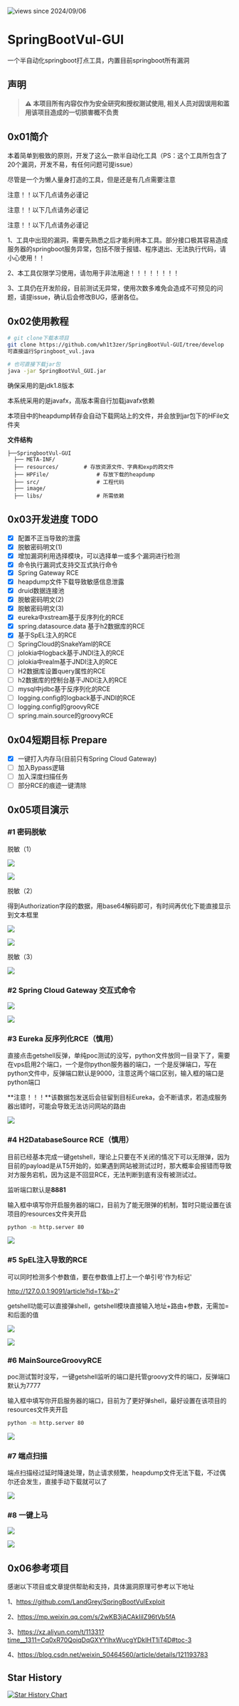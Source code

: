 ![views since 2024/09/06](https://visitor-badge-deno.deno.dev/wh1t3zer.SpringBootVul-GUI.svg)

# SpringBootVul-GUI

一个半自动化springboot打点工具，内置目前springboot所有漏洞

## 声明



> **⚠️ 本项目所有内容仅作为安全研究和授权测试使用, 相关人员对因误用和滥用该项目造成的一切损害概不负责**

## 0x01简介

本着简单到极致的原则，开发了这么一款半自动化工具（PS：这个工具所包含了20个漏洞，开发不易，有任何问题可提issue）

尽管是一个为懒人量身打造的工具，但是还是有几点需要注意



注意！！以下几点请务必谨记

注意！！以下几点请务必谨记

注意！！以下几点请务必谨记

1、工具中出现的漏洞，需要先熟悉之后才能利用本工具。部分接口极其容易造成服务器的springboot服务异常，包括不限于报错、程序退出、无法执行代码，请小心使用！！

2、本工具仅限学习使用，请勿用于非法用途！！！！！！！！

3、工具仍在开发阶段，目前测试无异常，使用次数多难免会造成不可预见的问题，请提issue，确认后会修改BUG，感谢各位。



## 0x02使用教程

```bash
# git clone下载本项目
git clone https://github.com/wh1t3zer/SpringBootVul-GUI/tree/develop
可直接运行Springboot_vul.java

# 也可直接下载jar包
java -jar SpringBootVul_GUI.jar
```

确保采用的是jdk1.8版本

本系统采用的是javafx，高版本需自行加载javafx依赖

本项目中的heapdump转存会自动下载网站上的文件，并会放到jar包下的HFile文件夹



**文件结构**

```
├──SpringbootVul-GUI
  ├── META-INF/
  ├── resources/		# 存放资源文件、字典和exp的跨文件
  ├── HPFile/				# 存放下载的heapdump
  ├── src/					# 工程代码
  ├── image/				
  ├── libs/					# 所需依赖
```

## 0x03开发进度 TODO

* [x] 配置不正当导致的泄露
* [x] 脱敏密码明文(1)
* [x] 增加漏洞利用选择模块，可以选择单一或多个漏洞进行检测
* [x] 命令执行漏洞式支持交互式执行命令
* [x] Spring Gateway RCE
* [x] heapdump文件下载导致敏感信息泄露
* [x] druid数据连接池
* [x] 脱敏密码明文(2)
* [x] 脱敏密码明文(3)
* [x] eureka中xstream基于反序列化的RCE
* [x] spring.datasource.data 基于h2数据库的RCE
* [x] 基于SpEL注入的RCE
* [ ] SpringCloud的SnakeYaml的RCE
* [ ] jolokia中logback基于JNDI注入的RCE
* [ ] jolokia中realm基于JNDI注入的RCE
* [ ] H2数据库设置query属性的RCE
* [ ] h2数据库的控制台基于JNDI注入的RCE
* [ ] mysql中jdbc基于反序列化的RCE
* [ ] logging.config的logback基于JNDI的RCE
* [ ] logging.config的groovyRCE
* [ ] spring.main.source的groovyRCE

## 0x04短期目标 Prepare

* [x] 一键打入内存马(目前只有Spring Cloud Gateway)
* [ ] 加入Bypass逻辑
* [ ] 加入深度扫描任务
* [ ] 部分RCE的痕迹一键清除

## 0x05项目演示

### #1 密码脱敏

脱敏（1）

![](./image/1725461792423.jpg)

![](./image/1725461834405.jpg)

脱敏（2）

得到Authorization字段的数据，用base64解码即可，有时间再优化下能直接显示到文本框里

![](./image/image-20240908184925841.png)

![](./image/image-20240908184831197.png)

脱敏（3）

![](./image/image-20240908185521389.png)

### #2 Spring Cloud Gateway 交互式命令

![](./image/1725462083302.jpg)

![](./image/1725462104669.jpg)

### #3 Eureka 反序列化RCE（慎用）

直接点击getshell反弹，单纯poc测试的没写，python文件放同一目录下了，需要在vps启用2个端口，一个是你python服务器的端口，一个是反弹端口，写在python文件中，反弹端口默认是9000，注意这两个端口区别，输入框的端口是python端口

**注意！！！**该数据包发送后会驻留到目标Eureka，会不断请求，若造成服务器出错时，可能会导致无法访问网站的路由

![](./image/image-20240911124128856.png)

### #4 H2DatabaseSource RCE（慎用）

目前已经基本完成一键getshell，理论上只要在不关闭的情况下可以无限弹，因为目前的payload是从T5开始的，如果遇到网站被测试过时，那大概率会报错而导致对方服务宕机，因为这是不回显RCE，无法判断到底有没有被测试过。

监听端口默认是**8881**

输入框中填写你开启服务器的端口，目前为了能无限弹的机制，暂时只能设置在该项目的resources文件夹开启

```bash
python -m http.server 80
```

![](./image/1726047278563.jpg)

### #5 SpEL注入导致的RCE

可以同时检测多个参数值，要在参数值上打上一个单引号'作为标记'

http://127.0.0.1:9091/article?id=1'&b=2'

getshell功能可以直接弹shell，getshell模块直接输入地址+路由+参数，无需加=和后面的值

![](./image/image-20240912201142594.png)

![](./image/image-20240912201344077.png)

### #6 MainSourceGroovyRCE

poc测试暂时没写，一键getshell监听的端口是托管groovy文件的端口，反弹端口默认为7777

输入框中填写你开启服务器的端口，目前为了更好弹shell，最好设置在该项目的resources文件夹开启

```bash
python -m http.server 80
```

![](./image/image-20240913231419290.png)

### #7 端点扫描

端点扫描经过延时降速处理，防止请求频繁，heapdump文件无法下载，不过偶尔还会发生，直接手动下载就可以了

![](./image/1725462287383.jpg)

### #8 一键上马

![](./image/WechatIMG1409.jpg)

![](./image/WechatIMG1415.jpg)

## 0x06参考项目

感谢以下项目或文章提供帮助和支持，具体漏洞原理可参考以下地址

1、https://github.com/LandGrey/SpringBootVulExploit

2、https://mp.weixin.qq.com/s/2wKB3jACAkIiIZ96tVb5fA

3、https://xz.aliyun.com/t/11331?time__1311=Cq0xR70QoiqDqGXYYIhxWucgYDkIHT1iT4D#toc-3

4、https://blog.csdn.net/weixin_50464560/article/details/121193783

## Star History

[![Star History Chart](https://api.star-history.com/svg?repos=wh1t3zer/SpringBootVul-GUI&type=Date)](https://star-history.com/#wh1t3zer/SpringBootVul-GUI&Date)

